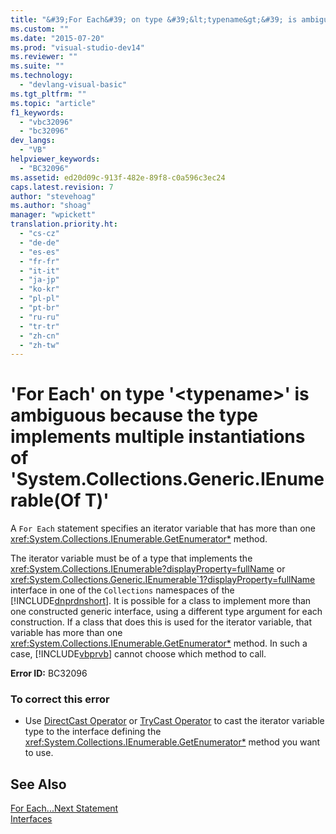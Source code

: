 ```yaml
---
title: "&#39;For Each&#39; on type &#39;&lt;typename&gt;&#39; is ambiguous because the type implements multiple instantiations of &#39;System.Collections.Generic.IEnumerable(Of T)&#39;"
ms.custom: ""
ms.date: "2015-07-20"
ms.prod: "visual-studio-dev14"
ms.reviewer: ""
ms.suite: ""
ms.technology: 
  - "devlang-visual-basic"
ms.tgt_pltfrm: ""
ms.topic: "article"
f1_keywords: 
  - "vbc32096"
  - "bc32096"
dev_langs: 
  - "VB"
helpviewer_keywords: 
  - "BC32096"
ms.assetid: ed20d09c-913f-482e-89f8-c0a596c3ec24
caps.latest.revision: 7
author: "stevehoag"
ms.author: "shoag"
manager: "wpickett"
translation.priority.ht: 
  - "cs-cz"
  - "de-de"
  - "es-es"
  - "fr-fr"
  - "it-it"
  - "ja-jp"
  - "ko-kr"
  - "pl-pl"
  - "pt-br"
  - "ru-ru"
  - "tr-tr"
  - "zh-cn"
  - "zh-tw"
---
```

# &#39;For Each&#39; on type &#39;&lt;typename&gt;&#39; is ambiguous because the type implements multiple instantiations of &#39;System.Collections.Generic.IEnumerable(Of T)&#39;
A `For Each` statement specifies an iterator variable that has more than one <xref:System.Collections.IEnumerable.GetEnumerator*> method.  
  
 The iterator variable must be of a type that implements the <xref:System.Collections.IEnumerable?displayProperty=fullName> or <xref:System.Collections.Generic.IEnumerable`1?displayProperty=fullName> interface in one of the `Collections` namespaces of the [!INCLUDE[dnprdnshort](../../../csharp\getting-started/includes/dnprdnshort_md.md)]. It is possible for a class to implement more than one constructed generic interface, using a different type argument for each construction. If a class that does this is used for the iterator variable, that variable has more than one <xref:System.Collections.IEnumerable.GetEnumerator*> method. In such a case, [!INCLUDE[vbprvb](../../../csharp\programming-guide\concepts\linq/includes/vbprvb_md.md)] cannot choose which method to call.  
  
 **Error ID:** BC32096  
  
### To correct this error  
  
-   Use [DirectCast Operator](../../../visual-basic\language-reference\operators/directcast-operator.md) or [TryCast Operator](../../../visual-basic\language-reference\operators/trycast-operator.md) to cast the iterator variable type to the interface defining the <xref:System.Collections.IEnumerable.GetEnumerator*> method you want to use.  
  
## See Also  
 [For Each...Next Statement](../../../visual-basic\language-reference\statements/for-each-next-statement.md)   
 [Interfaces](../../../visual-basic\programming-guide\language-features\interfaces/index.md)